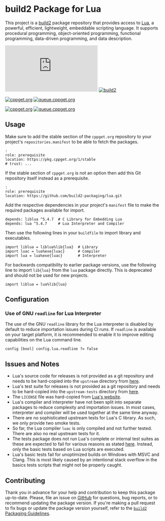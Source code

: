 # build2 Package for Lua

This project is a [build2](https://build2.org) package repository that provides access to [Lua](https://lua.org/home.html), a powerful, efficient, lightweight, embeddable scripting language.
It supports procedural programming, object-oriented programming, functional programming, data-driven programming, and data description.

[![Official](https://img.shields.io/website/https/www.lua.org?down_message=offline&label=Official&style=for-the-badge&up_color=blue&up_message=online)](https://www.lua.org/)
[![build2](https://img.shields.io/website/https/github.com/build2-packaging/lua.svg?down_message=offline&label=build2&style=for-the-badge&up_color=blue&up_message=online)](https://github.com/build2-packaging/lua)

[![cppget.org](https://img.shields.io/website/https/cppget.org/liblua.svg?down_message=offline&label=liblua+cppget.org&style=for-the-badge&up_color=blue&up_message=online)](https://cppget.org/liblua)
[![queue.cppget.org](https://img.shields.io/website/https/queue.cppget.org/liblua.svg?down_message=empty&down_color=blue&label=liblua+queue.cppget.org&style=for-the-badge&up_color=orange&up_message=running)](https://queue.cppget.org/liblua)

[![cppget.org](https://img.shields.io/website/https/cppget.org/lua.svg?down_message=offline&label=lua+cppget.org&style=for-the-badge&up_color=blue&up_message=online)](https://cppget.org/lua)
[![queue.cppget.org](https://img.shields.io/website/https/queue.cppget.org/lua.svg?down_message=empty&down_color=blue&label=lua+queue.cppget.org&style=for-the-badge&up_color=orange&up_message=running)](https://queue.cppget.org/lua)

## Usage
Make sure to add the stable section of the `cppget.org` repository to your project's `repositories.manifest` to be able to fetch the packages.

    :
    role: prerequisite
    location: https://pkg.cppget.org/1/stable
    # trust: ...

If the stable section of `cppget.org` is not an option then add this Git repository itself instead as a prerequisite.

    :
    role: prerequisite
    location: https://github.com/build2-packaging/lua.git

Add the respective dependencies in your project's `manifest` file to make the required packages available for import.

    depends: liblua ^5.4.7  # C Library for Embedding Lua
    depends: lua ^5.4.7     # Lua Interpreter and Compiler

Then use the following lines in your `buildfile` to import library and executables.

    import liblua = liblua%lib{lua}  # Library
    import luac = lua%exe{luac}      # Compiler
    import lua = lua%exe{luac}       # Interpreter

For backwards compatibility to earlier package versions, use the following line to import `lib{lua}` from the `lua` package directly.
This is deprecated and should not be used for new projects.

    import liblua = lua%lib{lua}

## Configuration

### Use of GNU `readline` for Lua Interpreter
The use of the GNU `readline` library for the Lua interpreter is disabled by default to reduce importation issues during CI runs.
If `readline` is available on your target platform, it is recommended to enable it to improve editing capabilities on the Lua command line.

    config [bool] config.lua.readline ?= false

## Issues and Notes
- Lua's source code for releases is not provided as a git repository and needs to be hard-copied into the `upstream` directory from [here](https://lua.org/download.html).
- Lua's test suite for releases is not provided as a git repository and needs to be hard-copied into the `upstream-tests` directory from [here](https://www.lua.org/tests/).
- The `LICENSE` file was hard-copied from [Lua's website](https://lua.org/license.html).
- Lua's compiler and interpreter have not been split into separate packages to reduce complexity and importation issues. In most cases, interpreter and compiler will be used together at the same time anyway.
- There are no sophisticated upstream tests for Lua's C library. As such, we only provide two smoke tests.
- So far, the Lua compiler `luac` is only compiled and not further tested. There are also no real upstream tests for it.
- The tests package does not run Lua's complete or internal test suites as these are expected to fail for various reasons as stated [here](https://www.lua.org/tests/). Instead, only the basic tests based on Lua scripts are executed.
- Lua's basic tests fail for unoptimized builds on Windows with MSVC and Clang. This is most likely caused by an intentional stack overflow in the basics tests scripts that might not be properly caught.

## Contributing
Thank you in advance for your help and contribution to keep this package up-to-date.
Please, file an issue on [GitHub](https://github.com/build2-packaging/lua/issues) for questions, bug reports, or to recommend updating the package version.
If you're making a pull request to fix bugs or update the package version yourself, refer to the [`build2` Packaging Guidelines](https://build2.org/build2-toolchain/doc/build2-toolchain-packaging.xhtml#core-version-management).
